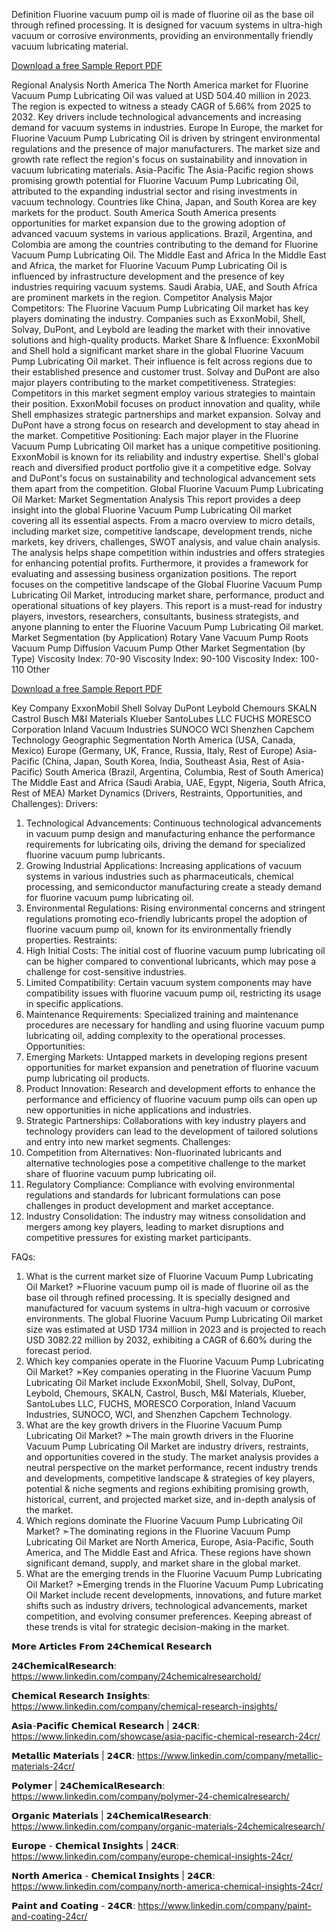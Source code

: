 Definition
Fluorine vacuum pump oil is made of fluorine oil as the base oil through refined processing. It is designed for vacuum systems in ultra-high vacuum or corrosive environments, providing an environmentally friendly vacuum lubricating material.

[Download a free Sample Report PDF](url)

Regional Analysis
North America
The North America market for Fluorine Vacuum Pump Lubricating Oil was valued at USD 504.40 million in 2023. The region is expected to witness a steady CAGR of 5.66% from 2025 to 2032. Key drivers include technological advancements and increasing demand for vacuum systems in industries.
Europe
In Europe, the market for Fluorine Vacuum Pump Lubricating Oil is driven by stringent environmental regulations and the presence of major manufacturers. The market size and growth rate reflect the region's focus on sustainability and innovation in vacuum lubricating materials.
Asia-Pacific
The Asia-Pacific region shows promising growth potential for Fluorine Vacuum Pump Lubricating Oil, attributed to the expanding industrial sector and rising investments in vacuum technology. Countries like China, Japan, and South Korea are key markets for the product.
South America
South America presents opportunities for market expansion due to the growing adoption of advanced vacuum systems in various applications. Brazil, Argentina, and Colombia are among the countries contributing to the demand for Fluorine Vacuum Pump Lubricating Oil.
The Middle East and Africa
In the Middle East and Africa, the market for Fluorine Vacuum Pump Lubricating Oil is influenced by infrastructure development and the presence of key industries requiring vacuum systems. Saudi Arabia, UAE, and South Africa are prominent markets in the region.
Competitor Analysis
Major Competitors:
The Fluorine Vacuum Pump Lubricating Oil market has key players dominating the industry. Companies such as ExxonMobil, Shell, Solvay, DuPont, and Leybold are leading the market with their innovative solutions and high-quality products.
Market Share & Influence:
ExxonMobil and Shell hold a significant market share in the global Fluorine Vacuum Pump Lubricating Oil market. Their influence is felt across regions due to their established presence and customer trust. Solvay and DuPont are also major players contributing to the market competitiveness.
Strategies:
Competitors in this market segment employ various strategies to maintain their position. ExxonMobil focuses on product innovation and quality, while Shell emphasizes strategic partnerships and market expansion. Solvay and DuPont have a strong focus on research and development to stay ahead in the market.
Competitive Positioning:
Each major player in the Fluorine Vacuum Pump Lubricating Oil market has a unique competitive positioning. ExxonMobil is known for its reliability and industry expertise. Shell's global reach and diversified product portfolio give it a competitive edge. Solvay and DuPont's focus on sustainability and technological advancement sets them apart from the competition.
Global Fluorine Vacuum Pump Lubricating Oil Market: Market Segmentation Analysis
This report provides a deep insight into the global Fluorine Vacuum Pump Lubricating Oil market covering all its essential aspects. From a macro overview to micro details, including market size, competitive landscape, development trends, niche markets, key drivers, challenges, SWOT analysis, and value chain analysis.
The analysis helps shape competition within industries and offers strategies for enhancing potential profits. Furthermore, it provides a framework for evaluating and assessing business organization positions. The report focuses on the competitive landscape of the Global Fluorine Vacuum Pump Lubricating Oil Market, introducing market share, performance, product and operational situations of key players.
This report is a must-read for industry players, investors, researchers, consultants, business strategists, and anyone planning to enter the Fluorine Vacuum Pump Lubricating Oil market.
Market Segmentation (by Application)
Rotary Vane Vacuum Pump
Roots Vacuum Pump
Diffusion Vacuum Pump
Other
Market Segmentation (by Type)
Viscosity Index: 70-90
Viscosity Index: 90-100
Viscosity Index: 100-110
Other

[Download a free Sample Report PDF](url)

Key Company
ExxonMobil
Shell
Solvay
DuPont
Leybold
Chemours
SKALN
Castrol
Busch
M&I Materials
Klueber
SantoLubes LLC
FUCHS
MORESCO Corporation
Inland Vacuum Industries
SUNOCO
WCI
Shenzhen Capchem Technology
Geographic Segmentation
North America (USA, Canada, Mexico)
Europe (Germany, UK, France, Russia, Italy, Rest of Europe)
Asia-Pacific (China, Japan, South Korea, India, Southeast Asia, Rest of Asia-Pacific)
South America (Brazil, Argentina, Columbia, Rest of South America)
The Middle East and Africa (Saudi Arabia, UAE, Egypt, Nigeria, South Africa, Rest of MEA)
Market Dynamics (Drivers, Restraints, Opportunities, and Challenges):
Drivers:
1. Technological Advancements: Continuous technological advancements in vacuum pump design and manufacturing enhance the performance requirements for lubricating oils, driving the demand for specialized fluorine vacuum pump lubricants.
2. Growing Industrial Applications: Increasing applications of vacuum systems in various industries such as pharmaceuticals, chemical processing, and semiconductor manufacturing create a steady demand for fluorine vacuum pump lubricating oil.
3. Environmental Regulations: Rising environmental concerns and stringent regulations promoting eco-friendly lubricants propel the adoption of fluorine vacuum pump oil, known for its environmentally friendly properties.
Restraints:
1. High Initial Costs: The initial cost of fluorine vacuum pump lubricating oil can be higher compared to conventional lubricants, which may pose a challenge for cost-sensitive industries.
2. Limited Compatibility: Certain vacuum system components may have compatibility issues with fluorine vacuum pump oil, restricting its usage in specific applications.
3. Maintenance Requirements: Specialized training and maintenance procedures are necessary for handling and using fluorine vacuum pump lubricating oil, adding complexity to the operational processes.
Opportunities:
1. Emerging Markets: Untapped markets in developing regions present opportunities for market expansion and penetration of fluorine vacuum pump lubricating oil products.
2. Product Innovation: Research and development efforts to enhance the performance and efficiency of fluorine vacuum pump oils can open up new opportunities in niche applications and industries.
3. Strategic Partnerships: Collaborations with key industry players and technology providers can lead to the development of tailored solutions and entry into new market segments.
Challenges:
1. Competition from Alternatives: Non-fluorinated lubricants and alternative technologies pose a competitive challenge to the market share of fluorine vacuum pump lubricating oil.
2. Regulatory Compliance: Compliance with evolving environmental regulations and standards for lubricant formulations can pose challenges in product development and market acceptance.
3. Industry Consolidation: The industry may witness consolidation and mergers among key players, leading to market disruptions and competitive pressures for existing market participants.

FAQs:

01. What is the current market size of Fluorine Vacuum Pump Lubricating Oil Market?
➣Fluorine vacuum pump oil is made of fluorine oil as the base oil through refined processing. It is specially designed and manufactured for vacuum systems in ultra-high vacuum or corrosive environments. The global Fluorine Vacuum Pump Lubricating Oil market size was estimated at USD 1734 million in 2023 and is projected to reach USD 3082.22 million by 2032, exhibiting a CAGR of 6.60% during the forecast period.
02. Which key companies operate in the Fluorine Vacuum Pump Lubricating Oil Market?
➣Key companies operating in the Fluorine Vacuum Pump Lubricating Oil Market include ExxonMobil, Shell, Solvay, DuPont, Leybold, Chemours, SKALN, Castrol, Busch, M&I Materials, Klueber, SantoLubes LLC, FUCHS, MORESCO Corporation, Inland Vacuum Industries, SUNOCO, WCI, and Shenzhen Capchem Technology.
03. What are the key growth drivers in the Fluorine Vacuum Pump Lubricating Oil Market?
➣The main growth drivers in the Fluorine Vacuum Pump Lubricating Oil Market are industry drivers, restraints, and opportunities covered in the study. The market analysis provides a neutral perspective on the market performance, recent industry trends and developments, competitive landscape & strategies of key players, potential & niche segments and regions exhibiting promising growth, historical, current, and projected market size, and in-depth analysis of the market.
04. Which regions dominate the Fluorine Vacuum Pump Lubricating Oil Market?
➣The dominating regions in the Fluorine Vacuum Pump Lubricating Oil Market are North America, Europe, Asia-Pacific, South America, and The Middle East and Africa. These regions have shown significant demand, supply, and market share in the global market.
05. What are the emerging trends in the Fluorine Vacuum Pump Lubricating Oil Market?
➣Emerging trends in the Fluorine Vacuum Pump Lubricating Oil Market include recent developments, innovations, and future market shifts such as industry drivers, technological advancements, market competition, and evolving consumer preferences. Keeping abreast of these trends is vital for strategic decision-making in the market.

𝗠𝗼𝗿𝗲 𝗔𝗿𝘁𝗶𝗰𝗹𝗲𝘀 𝗙𝗿𝗼𝗺 𝟮𝟰𝗖𝗵𝗲𝗺𝗶𝗰𝗮𝗹 𝗥𝗲𝘀𝗲𝗮𝗿𝗰𝗵

𝟮𝟰𝗖𝗵𝗲𝗺𝗶𝗰𝗮𝗹𝗥𝗲𝘀𝗲𝗮𝗿𝗰𝗵: https://www.linkedin.com/company/24chemicalresearchold/

𝗖𝗵𝗲𝗺𝗶𝗰𝗮𝗹 𝗥𝗲𝘀𝗲𝗮𝗿𝗰𝗵 𝗜𝗻𝘀𝗶𝗴𝗵𝘁𝘀: https://www.linkedin.com/company/chemical-research-insights/

𝗔𝘀𝗶𝗮-𝗣𝗮𝗰𝗶𝗳𝗶𝗰 𝗖𝗵𝗲𝗺𝗶𝗰𝗮𝗹 𝗥𝗲𝘀𝗲𝗮𝗿𝗰𝗵 | 𝟮𝟰𝗖𝗥: https://www.linkedin.com/showcase/asia-pacific-chemical-research-24cr/

𝗠𝗲𝘁𝗮𝗹𝗹𝗶𝗰 𝗠𝗮𝘁𝗲𝗿𝗶𝗮𝗹𝘀 | 𝟮𝟰𝗖𝗥: https://www.linkedin.com/company/metallic-materials-24cr/

𝗣𝗼𝗹𝘆𝗺𝗲𝗿 | 𝟮𝟰𝗖𝗵𝗲𝗺𝗶𝗰𝗮𝗹𝗥𝗲𝘀𝗲𝗮𝗿𝗰𝗵: https://www.linkedin.com/company/polymer-24-chemicalresearch/

𝗢𝗿𝗴𝗮𝗻𝗶𝗰 𝗠𝗮𝘁𝗲𝗿𝗶𝗮𝗹𝘀 | 𝟮𝟰𝗖𝗵𝗲𝗺𝗶𝗰𝗮𝗹𝗥𝗲𝘀𝗲𝗮𝗿𝗰𝗵: https://www.linkedin.com/company/organic-materials-24chemicalresearch/

𝗘𝘂𝗿𝗼𝗽𝗲 - 𝗖𝗵𝗲𝗺𝗶𝗰𝗮𝗹 𝗜𝗻𝘀𝗶𝗴𝗵𝘁𝘀 | 𝟮𝟰𝗖𝗥: https://www.linkedin.com/company/europe-chemical-insights-24cr/

𝗡𝗼𝗿𝘁𝗵 𝗔𝗺𝗲𝗿𝗶𝗰𝗮 - 𝗖𝗵𝗲𝗺𝗶𝗰𝗮𝗹 𝗜𝗻𝘀𝗶𝗴𝗵𝘁𝘀 | 𝟮𝟰𝗖𝗥: https://www.linkedin.com/company/north-america-chemical-insights-24cr/

𝗣𝗮𝗶𝗻𝘁 𝗮𝗻𝗱 𝗖𝗼𝗮𝘁𝗶𝗻𝗴 - 𝟮𝟰𝗖𝗥: https://www.linkedin.com/company/paint-and-coating-24cr/
